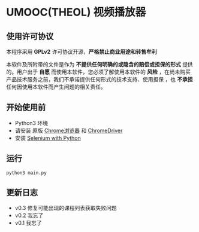 # UMOOC(THEOL) 视频播放器

## 使用许可协议

本程序采用 **GPLv2** 许可协议开源，**严格禁止商业用途和转售牟利**

本软件及所附带的文件是作为 **不提供任何明确的或隐含的赔偿或担保的形式** 提供的。用户出于 **自愿** 而使用本软件，您必须了解使用本软件的 **风险** ，在尚未购买产品技术服务之前，我们不承诺提供任何形式的技术支持、使用担保 ，也 **不承担** 任何因使用本软件而产生问题的相关责任。


## 开始使用前

* Python3 环境
* 请安装 原版 [Chrome浏览器](https://www.google.com/intl/zh-CN/chrome/) 和 [ChromeDriver](https://sites.google.com/a/chromium.org/chromedriver/home)
* 安装 [Selenium with Python](https://selenium-python.readthedocs.io/)

## 运行

```python3 main.py```

## 更新日志
* v0.3 修复可能出现的课程列表获取失败问题
* v0.2 我忘了
* v0.1 我忘了
